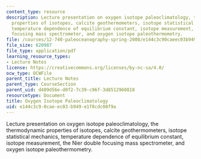 ```yaml
---
content_type: resource
description: Lecture presentation on oxygen isotope paleoclimatology, the thermodynamic
  properties of isotopes, calcite geothermometers, isotope statistical mechanics,
  temperature dependence of equilibrium constant, isotope measurement, the Nier double
  focusing mass spectrometer, and oxygen isotope paleothermometry.
file: /courses/12-740-paleoceanography-spring-2008/e144c3c90caeec03b949e1f8cdc08f9a_lec02_slide.pdf
file_size: 620987
file_type: application/pdf
learning_resource_types:
- Lecture Notes
license: https://creativecommons.org/licenses/by-nc-sa/4.0/
ocw_type: OCWFile
parent_title: Lecture Notes
parent_type: CourseSection
parent_uid: d409d56e-d0f2-7c39-c96f-3d8512960818
resourcetype: Document
title: Oxygen Isotope Paleoclimatology
uid: e144c3c9-0cae-ec03-b949-e1f8cdc08f9a
---
```

Lecture presentation on oxygen isotope paleoclimatology, the thermodynamic properties of isotopes, calcite geothermometers, isotope statistical mechanics, temperature dependence of equilibrium constant, isotope measurement, the Nier double focusing mass spectrometer, and oxygen isotope paleothermometry.
